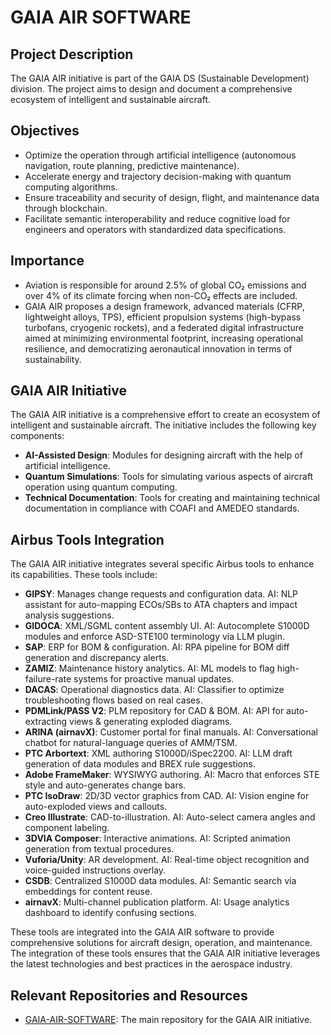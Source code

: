 # GAIA AIR SOFTWARE

## Project Description

The GAIA AIR initiative is part of the GAIA DS (Sustainable Development) division. The project aims to design and document a comprehensive ecosystem of intelligent and sustainable aircraft.

## Objectives

- Optimize the operation through artificial intelligence (autonomous navigation, route planning, predictive maintenance).
- Accelerate energy and trajectory decision-making with quantum computing algorithms.
- Ensure traceability and security of design, flight, and maintenance data through blockchain.
- Facilitate semantic interoperability and reduce cognitive load for engineers and operators with standardized data specifications.

## Importance

- Aviation is responsible for around 2.5% of global CO₂ emissions and over 4% of its climate forcing when non-CO₂ effects are included.
- GAIA AIR proposes a design framework, advanced materials (CFRP, lightweight alloys, TPS), efficient propulsion systems (high-bypass turbofans, cryogenic rockets), and a federated digital infrastructure aimed at minimizing environmental footprint, increasing operational resilience, and democratizing aeronautical innovation in terms of sustainability.

## GAIA AIR Initiative

The GAIA AIR initiative is a comprehensive effort to create an ecosystem of intelligent and sustainable aircraft. The initiative includes the following key components:

- **AI-Assisted Design**: Modules for designing aircraft with the help of artificial intelligence.
- **Quantum Simulations**: Tools for simulating various aspects of aircraft operation using quantum computing.
- **Technical Documentation**: Tools for creating and maintaining technical documentation in compliance with COAFI and AMEDEO standards.

## Airbus Tools Integration

The GAIA AIR initiative integrates several specific Airbus tools to enhance its capabilities. These tools include:

- **GIPSY**: Manages change requests and configuration data. AI: NLP assistant for auto-mapping ECOs/SBs to ATA chapters and impact analysis suggestions.
- **GIDOCA**: XML/SGML content assembly UI. AI: Autocomplete S1000D modules and enforce ASD-STE100 terminology via LLM plugin.
- **SAP**: ERP for BOM & configuration. AI: RPA pipeline for BOM diff generation and discrepancy alerts.
- **ZAMIZ**: Maintenance history analytics. AI: ML models to flag high-failure-rate systems for proactive manual updates.
- **DACAS**: Operational diagnostics data. AI: Classifier to optimize troubleshooting flows based on real cases.
- **PDMLink/PASS V2**: PLM repository for CAD & BOM. AI: API for auto-extracting views & generating exploded diagrams.
- **ARINA (airnavX)**: Customer portal for final manuals. AI: Conversational chatbot for natural-language queries of AMM/TSM.
- **PTC Arbortext**: XML authoring S1000D/iSpec2200. AI: LLM draft generation of data modules and BREX rule suggestions.
- **Adobe FrameMaker**: WYSIWYG authoring. AI: Macro that enforces STE style and auto-generates change bars.
- **PTC IsoDraw**: 2D/3D vector graphics from CAD. AI: Vision engine for auto-exploded views and callouts.
- **Creo Illustrate**: CAD-to-illustration. AI: Auto-select camera angles and component labeling.
- **3DVIA Composer**: Interactive animations. AI: Scripted animation generation from textual procedures.
- **Vuforia/Unity**: AR development. AI: Real-time object recognition and voice-guided instructions overlay.
- **CSDB**: Centralized S1000D data modules. AI: Semantic search via embeddings for content reuse.
- **airnavX**: Multi-channel publication platform. AI: Usage analytics dashboard to identify confusing sections.

These tools are integrated into the GAIA AIR software to provide comprehensive solutions for aircraft design, operation, and maintenance. The integration of these tools ensures that the GAIA AIR initiative leverages the latest technologies and best practices in the aerospace industry.

## Relevant Repositories and Resources

- [GAIA-AIR-SOFTWARE](https://github.com/Robbbo-T/GAIA-AIR-SOFTWARE): The main repository for the GAIA AIR initiative.
